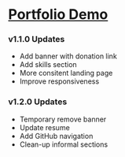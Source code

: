 # [Portfolio Demo](https://mehdibenayed.netlify.app/)

### v1.1.0 Updates
- Add banner with donation link
- Add skills section
- More consitent landing page
- Improve responsiveness

### v1.2.0 Updates
- Temporary remove banner
- Update resume
- Add GitHub navigation
- Clean-up informal sections